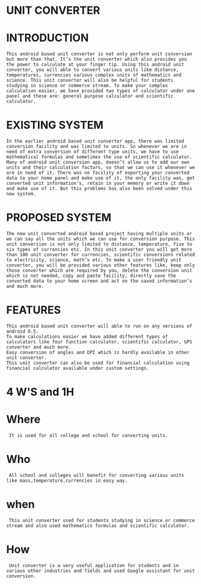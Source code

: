 # UNIT CONVERTER

# INTRODUCTION
    This android based unit converter is not only perform unit conversion but more than that. It’s the unit converter which also provides you the power to calculate at your finger tip. Using this android unit converter, you will able to convert various units like distance, temperatures, currencies various complex units of mathematics and science. This unit converter will also be helpful for students studying in science or commerce stream. To make your complex calculation easier, we have provided two types of calculator under one panel and these are: general purpose calculator and scientific calculator.
# EXISTING SYSTEM
    In the earlier android based unit converter app, there was limited conversion facility and was limited to units. So whenever we are in need of extra conversion of different type units, we have to use mathematical formulas and sometimes the use of scientific calculator. Many of android unit conversion app, doesn’t allow us to add our own units and their calculation factors, so that we can use it whenever we are in need of it. There was no facility of exporting your converted data to your home panel and make use of it, the only facility was, get converted unit information’s, retain in your memory or write it down and make use of it. But this problems has also been solved under this new system.
# PROPOSED SYSTEM 
    The new unit converted android based project having multiple units or we can say all the units which we can use for conversion purpose. This unit conversion is not only limited to distance, temperature, five to six types of currencies etc. In this unit converter you will get more than 100 unit converter for currencies, scientific conversions related to electricity, science, math’s etc. To make a user friendly unit converter, you will be provided various other features like, keep only those converter which are required by you, delete the conversion unit which is not needed, copy and paste facility, directly save the converted data to your home screen and act on the saved information’s and much more.
 # FEATURES
    This android based unit converter will able to run on any versions of android O.S.
    To make calculations easier we have added different types of calculators like four function calculator, scientific calculator, GPS converter and much more.
    Easy conversion of angles and DPI which is hardly available in other unit converter.
    This unit converter can also be used for financial calculation using financial calculator available under custom settings. 
 # 4 W'S and 1H
 # Where
     It is used for all college and school for converting units.
 # Who
     All school and colleges will benefit for converting various units like mass,temperature,currencies in easy way.
 # when 
     This unit converter used for students studying in science or commerce stream and also used mathematics formulas and scientific calculator.
 # How 
     Unit converter is a very useful application for students and in various other industries and fields and used Google assistant for unit conversion. 
    
